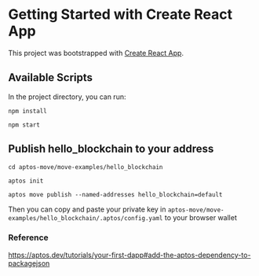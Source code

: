 # Getting Started with Create React App

This project was bootstrapped with [Create React App](https://github.com/facebook/create-react-app).

## Available Scripts

In the project directory, you can run:

`npm install`

`npm start`

## Publish hello_blockchain to your address

`cd aptos-move/move-examples/hello_blockchain`

`aptos init`

`aptos move publish --named-addresses hello_blockchain=default`

Then you can copy and paste your private key in
`aptos-move/move-examples/hello_blockchain/.aptos/config.yaml`
to your browser wallet

### Reference

https://aptos.dev/tutorials/your-first-dapp#add-the-aptos-dependency-to-packagejson
